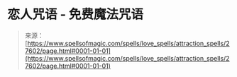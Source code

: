 <!--yml

类别: 未分类

日期: 2024-06-12 19:16:45

-->

# 恋人咒语 - 免费魔法咒语

> 来源：[https://www.spellsofmagic.com/spells/love_spells/attraction_spells/27602/page.html#0001-01-01](https://www.spellsofmagic.com/spells/love_spells/attraction_spells/27602/page.html#0001-01-01)
